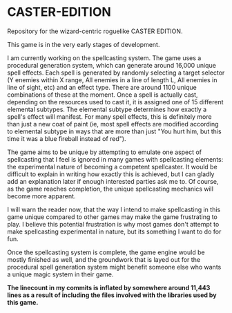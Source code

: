 CASTER-EDITION
==============

Repository for the wizard-centric roguelike CASTER EDITION.

This game is in the very early stages of development.

I am currently working on the spellcasting system. The game uses a procedural generation system, which can generate around 16,000 unique spell effects. Each spell is generated by randomly selecting a target selector (Y enemies within X range, All enemies in a line of length L, All enemies in line of sight, etc) and an effect type. There are around 1100 unique combinations of these at the moment. Once a spell is actually cast, depending on the resources used to cast it, it is assigned one of 15 different elemental subtypes. The elemental subtype determines how exactly a spell's effect will manifest. For many spell effects, this is definitely more than just a new coat of paint (ie, most spell effects are modified according to elemental subtype in ways that are more than just "You hurt him, but this time it was a blue fireball instead of red").

The game aims to be unique by attempting to emulate one aspect of spellcasting that I feel is ignored in many games with spellcasting elements: the experimental nature of becoming a competent spellcaster. It would be difficult to explain in writing how exactly this is achieved, but I can gladly add an explanation later if enough interested parties ask me to. Of course, as the game reaches completion, the unique spellcasting mechanics will become more apparent.

I will warn the reader now, that the way I intend to make spellcasting in this game unique compared to other games may make the game frustrating to play. I believe this potential frustration is why most games don't attempt to make spellcasting experimental in nature, but its something I want to do for fun. 

Once the spellcasting system is complete, the game engine would be mostly finished as well, and the groundwork that is layed out for the procedural spell generation system might benefit someone else who wants a unique magic system in their game.


**The linecount in my commits is inflated by somewhere around 11,443 lines as a result of including the files involved with the libraries used by this game.**
